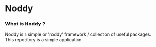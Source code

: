 # Noddy #

### What is Noddy ? ###

Noddy is a simple or 'noddy' framework / collection of useful packages. This repository is a simple application


